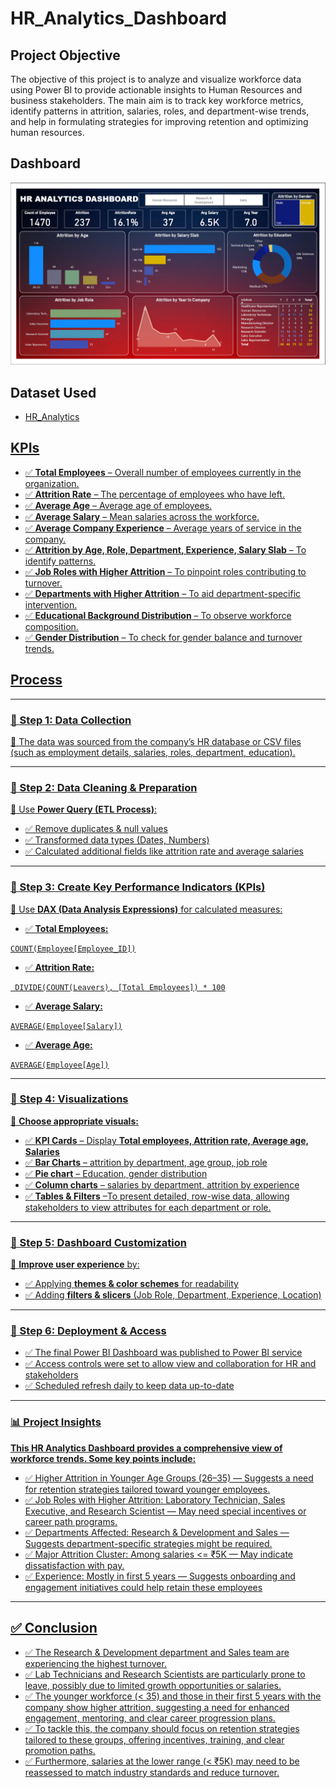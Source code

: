 # HR_Analytics_Dashboard
## Project Objective 
The objective of this project is to analyze and visualize workforce data using Power BI to provide actionable insights to Human Resources and business stakeholders. The main aim is to track key workforce metrics, identify patterns in attrition, salaries, roles, and department-wise trends, and help in formulating strategies for improving retention and optimizing human resources.

## Dashboard

![Screenshot 2025-06-13 190945](https://github.com/mayurpatil4103/HR_Analytics_Dashboard/blob/main/Screenshot%202025-06-13%20190945.png )

## Dataset Used
- <a href="https://github.com/mayurpatil4103/HR_Analytics_Dashboard/blob/main/HR_Analytics.csv">HR_Analytics

## KPIs

- ✅ **Total Employees** – Overall number of employees currently in the organization.  
- ✅ **Attrition Rate** – The percentage of employees who have left.  
- ✅ **Average Age** – Average age of employees.  
- ✅ **Average Salary** – Mean salaries across the workforce.  
- ✅ **Average Company Experience** – Average years of service in the company.  
- ✅ **Attrition by Age, Role, Department, Experience, Salary Slab** – To identify patterns.  
- ✅ **Job Roles with Higher Attrition** – To pinpoint roles contributing to turnover.  
- ✅ **Departments with Higher Attrition** – To aid department-specific intervention.  
- ✅ **Educational Background Distribution** – To observe workforce composition.  
- ✅ **Gender Distribution** – To check for gender balance and turnover trends.


## Process 


---

### **🔹 Step 1: Data Collection**  
📌 The data was sourced from the company’s HR database or CSV files (such as employment details, salaries, roles, department, education).

---

### **🔹 Step 2: Data Cleaning & Preparation**  
📌 Use **Power Query (ETL Process)**:  
- ✅ Remove duplicates & null values  
- ✅ Transformed data types (Dates, Numbers)  
- ✅ Calculated additional fields like attrition rate and average salaries  

---


### **🔹 Step 3: Create Key Performance Indicators (KPIs)**  
📌 Use **DAX (Data Analysis Expressions)** for calculated measures:  

- ✅ **Total Employees:**  
```DAX
COUNT(Employee[Employee_ID])
```

- ✅ **Attrition Rate:**  
```DAX
 DIVIDE(COUNT(Leavers), [Total Employees]) * 100
```

- ✅ **Average Salary:**  
```DAX
AVERAGE(Employee[Salary])
```

- ✅ **Average  Age:**  
```DAX
AVERAGE(Employee[Age])
```


---

### **🔹 Step 4: Visualizations**  
📌 **Choose appropriate visuals:**  
- ✅ **KPI Cards** – Display **Total employees, Attrition rate, Average age, Salaries**  
- ✅ **Bar Charts** – attrition by department, age group, job role
- ✅ **Pie chart** – Education, gender distribution
- ✅ **Column charts** – salaries by department, attrition by experience
- ✅ **Tables & Filters** –To present detailed, row-wise data, allowing stakeholders to view attributes for each department or role.

---

### **🔹 Step 5: Dashboard Customization**  
📌 **Improve user experience** by:  
- ✅ Applying **themes & color schemes** for readability  
- ✅ Adding **filters & slicers** (Job Role, Department, Experience, Location)  

---

### **🔹 Step 6: Deployment & Access**  
- ✅ The final Power BI Dashboard was published to Power BI service
- ✅ Access controls were set to allow view and collaboration for HR and stakeholders
- ✅ Scheduled refresh daily to keep data up-to-date
---


### **📊 Project Insights**  

**This HR Analytics Dashboard provides a comprehensive view of workforce trends.
Some key points include:**

- ✅ Higher Attrition in Younger Age Groups (26–35) — Suggests a need for retention strategies tailored toward younger employees.
- ✅ Job Roles with Higher Attrition: Laboratory Technician, Sales Executive, and Research Scientist — May need special incentives or career path programs.
- ✅ Departments Affected: Research & Development and Sales — Suggests department-specific strategies might be required.
- ✅ Major Attrition Cluster: Among salaries <= ₹5K — May indicate dissatisfaction with pay.
- ✅ Experience: Mostly in first 5 years — Suggests onboarding and engagement initiatives could help retain these employees
---

## **✅ Conclusion**  

- ✅ The Research & Development department and Sales team are experiencing the highest turnover.
- ✅ Lab Technicians and Research Scientists are particularly prone to leave, possibly due to limited growth opportunities or salaries.
- ✅ The younger workforce (< 35) and those in their first 5 years with the company show higher attrition, suggesting a need for enhanced engagement, mentoring, and clear career progression plans.
- ✅ To tackle this, the company should focus on retention strategies tailored to these groups, offering incentives, training, and clear promotion paths.
- ✅ Furthermore, salaries at the lower range (< ₹5K) may need to be reassessed to match industry standards and reduce turnover.

